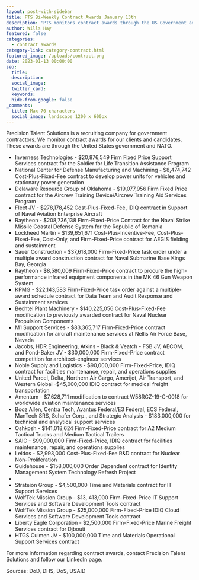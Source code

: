 ```yaml
---
layout: post-with-sidebar
title: PTS Bi-Weekly Contract Awards January 13th
description: 'PTS monitors contract awards through the US Government and NATO. '
author: Wills Hay
featured: false
categories:
  - contract awards
category-link: category-contract.html
featured_image: /uploads/contract.png
date: 2023-01-13 00:00:00
seo:
  title:
  description:
  social_image:
  twitter_card:
  keywords:
  hide-from-google: false
_comments:
  title: Max 70 characters
  social_image: landscape 1200 x 600px
---
```

Precision Talent Solutions is a recruiting company for government contractors. We monitor contract awards for our clients and candidates. These awards are through the United States government and NATO.

* Inverness Technologies - $20,876,549 Firm Fixed Price Support Services contract for the Soldier for Life Transition Assistance Program
* National Center for Defense Manufacturing and Machining - $8,474,742 Cost-Plus-Fixed-Fee contract to develop power units for vehicles and stationary power generation
* Delaware Resource Group of Oklahoma - $19,077,956 Firm Fixed Price contract for the Aircrew Training Device/Aircrew Training Aid Services Program
* Fleet JV - $278,178,452 Cost-Plus-Fixed-Fee, IDIQ contract in Support of Naval Aviation Enterprise Aircraft
* Raytheon - $208,736,138 Firm-Fixed-Price Ccntract for the Naval Strike Missile Coastal Defense System for the Republic of Romania
* Lockheed Martin - $139,651,671 Cost-Plus-Incentive-Fee, Cost-Plus-Fixed-Fee, Cost-Only, and Firm-Fixed-Price contract for AEGIS fielding and sustainment
* Sauer Construction - $37,618,000 Firm-Fixed-Price task order under a multiple award construction contract for Naval Submarine Base Kings Bay, Georgia
* Raytheon - $8,580,009 Firm-Fixed-Price contract to procure the high-performance infrared equipment components in the MK 46 Gun Weapon System
* KPMG - $22,143,583 Firm-Fixed-Price task order against a multiple-award schedule contract for Data Team and Audit Response and Sustainment services
* Bechtel Plant Machinery - $140,225,056 Cost-Plus-Fixed-Fee modification to previously awarded contract for Naval Nuclear Propulsion Components
* M1 Support Services - $83,365,717 Firm-Fixed-Price contract modification for aircraft maintenance services at Nellis Air Force Base, Nevada
* Jacobs, HDR Engineering, Atkins - Black & Veatch - FSB JV, AECOM, and Pond-Baker JV - $30,000,000 Firm-Fixed-Price contract competition for architect-engineer services
* Noble Supply and Logistics - $90,000,000 Firm-Fixed-Price, IDIQ contract for facilities maintenance, repair, and operations supplies
* United Parcel, Delta, Northern Air Cargo, Amerijet, Air Transport, and Western Global -$45,000,000 IDIQ contract for medical freight transportation
* Amentum - $7,628,711 modification to contract W58RGZ-19-C-0018 for worldwide aviation maintenance services
* Booz Allen, Centra Tech, Avantus Federal/E3 Federal, ECS Federal, ManTech SRS, Schafer Corp., and Strategic Analysis - $183,000,000 for technical and analytical support services
* Oshkosh - $141,018,624 Firm-Fixed-Price contract for A2 Medium Tactical Trucks and Medium Tactical Trailers
* SAIC - $99,000,000 Firm-Fixed-Price, IDIQ contract for facilities maintenance, repair, and operations supplies
* Leidos - $2,993,000 Cost-Plus-Fixed-Fee R&D contract for Nuclear Non-Proliferation
* Guidehouse - $158,000,000 Order Dependent contract for Identity Management System Technology Refresh Project
*
* Strateion Group - $4,500,000 Time and Materials contract for IT Support Services
* WolfTek Mission Group - $13, 413,000 Firm-Fixed-Price IT Support Services and Software Development Tools contract
* WolfTek Mission Group - $25,000,000 Firm-Fixed-Price IDIQ Cloud Services and Software Development Tools contract
* Liberty Eagle Corporation - $2,500,000 Firm-Fixed-Price Marine Freight Services contract for Djbouti
* HTGS Culmen JV - $100,000,000 Time and Materials Operational Support Services contract

For more information regarding contract awards, contact Precision Talent Solutions and follow our LinkedIn page.

Sources: DoD, DHS, DoS, USAID